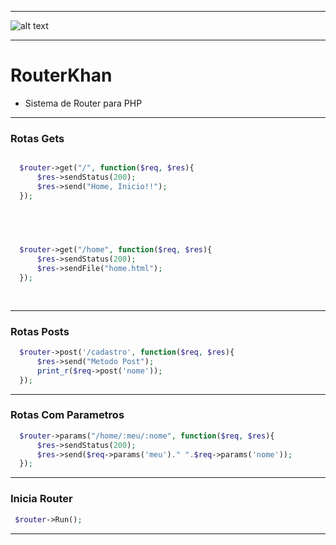 -------------------------------


![alt text](https://i.imgur.com/9bNPdrP.gif "Logo RouterKhan")


-------------------------------


# RouterKhan
- Sistema de Router para PHP


-------------------------------


  ### Rotas Gets
  
  
  ```php
  
    $router->get("/", function($req, $res){
		$res->sendStatus(200);
		$res->send("Home, Inicio!!");
	});
	
	
  ```
  
  
  ```php
  
  
    $router->get("/home", function($req, $res){
		$res->sendStatus(200);
		$res->sendFile("home.html");
	});
	
	
  ```
  
  
  ------------------------------------------------
  
  
  ### Rotas Posts 
  
  ```php
  	$router->post('/cadastro', function($req, $res){
		$res->send("Metodo Post");
		print_r($req->post('nome'));
	});
   ```
  
  
  ------------------------------------------------
    
  
  ### Rotas Com Parametros
  
  ```php
  	$router->params("/home/:meu/:nome", function($req, $res){
		$res->sendStatus(200);
		$res->send($req->params('meu')." ".$req->params('nome'));
	});
   ```
  
  
  ------------------------------------------------
  
  
   ### Inicia Router
   
   
   ```php
  	$router->Run();
   ```
   
  
   ------------------------------------------------

